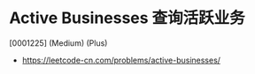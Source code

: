 # Active Businesses 查询活跃业务

[0001225] (Medium) (Plus)

- https://leetcode-cn.com/problems/active-businesses/
